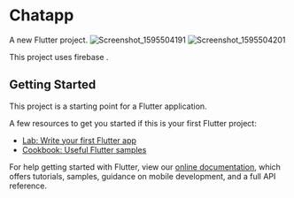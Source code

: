 # Chatapp

A new Flutter project.
![Screenshot_1595504191](https://user-images.githubusercontent.com/57026653/88282584-77682300-cd07-11ea-8fe0-07aff3631e27.png)
![Screenshot_1595504201](https://user-images.githubusercontent.com/57026653/88282590-7b944080-cd07-11ea-8b0c-baf03413ef23.png)

This project uses firebase .

## Getting Started

This project is a starting point for a Flutter application.

A few resources to get you started if this is your first Flutter project:

- [Lab: Write your first Flutter app](https://flutter.dev/docs/get-started/codelab)
- [Cookbook: Useful Flutter samples](https://flutter.dev/docs/cookbook)

For help getting started with Flutter, view our
[online documentation](https://flutter.dev/docs), which offers tutorials,
samples, guidance on mobile development, and a full API reference.
